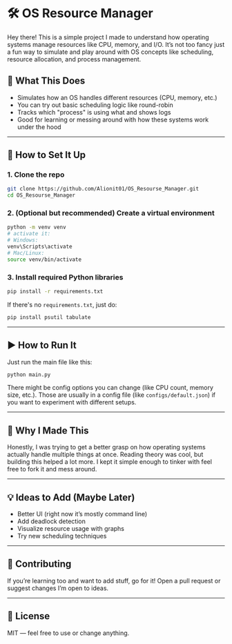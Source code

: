 # 🛠 OS Resource Manager

Hey there! 
This is a simple project I made to understand how operating systems manage resources like CPU, memory, and I/O. It’s not too fancy just a fun way to simulate and play around with OS concepts like scheduling, resource allocation, and process management.

## 📌 What This Does

* Simulates how an OS handles different resources (CPU, memory, etc.)
* You can try out basic scheduling logic like round-robin
* Tracks which "process" is using what and shows logs
* Good for learning or messing around with how these systems work under the hood

---

## 🔧 How to Set It Up

### 1. Clone the repo

```bash
git clone https://github.com/Alionit01/OS_Resourse_Manager.git
cd OS_Resourse_Manager
```

### 2. (Optional but recommended) Create a virtual environment

```bash
python -m venv venv
# activate it:
# Windows:
venv\Scripts\activate
# Mac/Linux:
source venv/bin/activate
```

### 3. Install required Python libraries

```bash
pip install -r requirements.txt
```

If there's no `requirements.txt`, just do:

```bash
pip install psutil tabulate
```

---

## ▶️ How to Run It

Just run the main file like this:

```bash
python main.py
```

There might be config options you can change (like CPU count, memory size, etc.). Those are usually in a config file (like `configs/default.json`) if you want to experiment with different setups.

---

## 🧠 Why I Made This

Honestly, I was trying to get a better grasp on how operating systems actually handle multiple things at once. Reading theory was cool, but building this helped a lot more. I kept it simple enough to tinker with feel free to fork it and mess around.

---

## 💡 Ideas to Add (Maybe Later)

* Better UI (right now it’s mostly command line)
* Add deadlock detection
* Visualize resource usage with graphs
* Try new scheduling techniques

---

## 🙌 Contributing

If you’re learning too and want to add stuff, go for it! Open a pull request or suggest changes I’m open to ideas.

---

## 📄 License

MIT — feel free to use or change anything.
